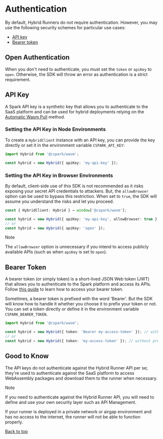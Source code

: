 # Authentication

By default, Hybrid Runners do not require authentication. However, you may use the
following security schemes for particular use cases:

- [API key](#api-key)
- [Bearer token](#bearer-token)

## Open Authentication

When you don't need to authenticate, you must set the `token` or `apiKey` to `open`.
Otherwise, the SDK will throw an error as authentication is a strict requirement.

## API Key

A Spark API key is a synthetic key that allows you to authenticate to the SaaS platform
and can be used for hybrid deployments relying on the [Automatic Wasm Pull][user-guide]
method.

### Setting the API Key in Node Environments

To create a `HybridClient` instance with an API key, you can provide the key
directly or set it in the environment variable `CSPARK_API_KEY`:

```ts
import Hybrid from '@cspark/wasm';

const hybrid = new Hybrid({ apiKey: 'my-api-key' });
```

### Setting the API Key in Browser Environments

By default, client-side use of this SDK is not recommended as it risks exposing
your secret API credentials to attackers. But, the `allowBrowser` option can
be used to bypass this restriction. When set to `true`, the SDK will assume you
understand the risks and let you proceed.

```ts
const { HybridClient: Hybrid } = window['@cspark/wasm'];

const hybrid = new Hybrid({ apiKey: 'my-api-key', allowBrowser: true });
// or
const hybrid = new Hybrid({ apiKey: 'open' });
```

> [!NOTE]
> The `allowBrowser` option is unnecessary if you intend to access publicly
> available APIs (such as when `apiKey` is set to `open`).

## Bearer Token

A bearer token (or simply token) is a short-lived JSON Web token (JWT) that allows you
to authenticate to the Spark platform and access its APIs. Follow [this guide][bearer-token] to
learn how to access your bearer token.

Sometimes, a bearer token is prefixed with the word 'Bearer'. But the SDK will know
how to handle it whether you choose it to prefix your token or not. You can set a
token directly or define it in the environment variable `CSPARK_BEARER_TOKEN`.

```ts
import Hybrid from '@cspark/wasm';

const hybrid = new Hybrid({ token: 'Bearer my-access-token' }); // with prefix
// or
const hybrid = new Hybrid({ token: 'my-access-token' }); // without prefix
```

## Good to Know

The API keys do not authenticate against the Hybrid Runner API per se; they're used
to authenticate against the SaaS platform to access WebAssembly packages and download
them to the runner when necessary.

> [!NOTE]
> If you need to authenticate against the Hybrid Runner API, you will need to define
> and use your own security layer such as API Management.

If your runner is deployed in a private network or airgap environment and has no
access to the internet, the runner will not be able to function properly.

[Back to top](#authentication)

[user-guide]: https://docs.coherent.global/integrations/how-to-deploy-a-hybrid-runner
[bearer-token]: https://docs.coherent.global/spark-apis/authorization-bearer-token
